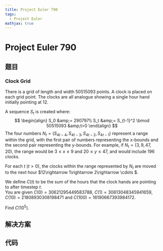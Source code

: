 ```yaml
---
title: Project Euler 790
tags:
  - Project Euler
mathjax: true
---
```

<escape><!-- more --></escape>
    
# Project Euler 790
## 题目
### Clock Grid

There is a grid of length and width 50515093 points. A clock is placed on each grid point. The clocks are all analogue showing a single hour hand initially pointing at 12.  

A sequence $S_t$ is created where:
$$
\begin{align}
S_0 &amp;= 290797\\
S_t &amp;= S_{t-1}^2 \bmod 50515093 &amp;t>0
\end{align}
$$
The four numbers $N_t = (S_{4t-4}, S_{4t-3}, S_{4t-2}, S_{4t-1})$ represent a range within the grid, with the first pair of numbers representing the x-bounds and the second pair representing the y-bounds. For example, if $N_t = (3,9,47,20)$, the range would be $3\le x\le 9$ and $20\le y\le47$, and would include 196 clocks.

For each $t$ $(t>0)$, the clocks within the range represented by $N_t$ are moved to the next hour $12\rightarrow 1\rightarrow 2\rightarrow \cdots $.

We define $C(t)$ to be the sum of the hours that the clock hands are pointing to after timestep $t$.<br />
You are given $C(0) = 30621295449583788$, $C(1) =  30613048345941659$, $C(10) = 21808930308198471$ and $C(100) = 16190667393984172$.

Find $C(10^5)$.



## 解决方案


## 代码


